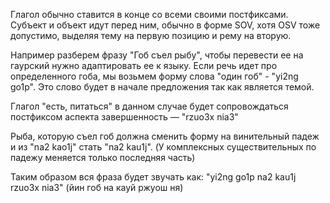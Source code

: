 Глагол обычно ставится в конце со всеми своими постфиксами. Субъект и объект идут перед ним, обычно в форме SOV, хотя OSV тоже допустимо, выделяя тему на первую позицию и рему на вторую.

Например разберем фразу "Гоб съел рыбу", чтобы перевести ее на гаурский нужно адаптировать ее к языку. Если речь идет про определенного гоба, мы возьмем форму слова "один гоб" - "yi2ng go1p". Это слово будет в начале предложения так как является темой.

Глагол "есть, питаться" в данном случае будет сопровождаться постфиксом аспекта завершенность — "rzuo3x nia3"

Рыба, которую съел гоб должна сменить форму на винительный падеж и из "na2 kao1j" стать "na2 kau1j". (У комплексных существительных по падежу меняется только последняя часть)

Таким образом вся фраза будет звучать как:
"yi2ng go1p na2 kau1j rzuo3x nia3" (йин гоб на кауй ржуош ня)